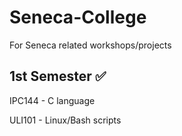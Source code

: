 # Seneca-College
For Seneca related workshops/projects

1st Semester :white_check_mark:
-------------------------------------
IPC144 - C language 

ULI101 - Linux/Bash scripts
